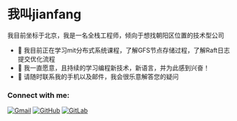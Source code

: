 # 我叫jianfang

我目前坐标于北京，我是一名全栈工程师，倾向于想找朝阳区位置的技术型公司

- 🔭 我目前正在学习mit分布式系统课程，了解GFS节点存储过程，了解Raft日志提交优化流程
- 🌱 我一直愿意，且持续的学习编程新技术，新语言，并为此感到兴奋！
- 💬 请随时联系我的手机以及邮件，我会很乐意解答您的疑问

### Connect with me:

[![Gmail](https://img.shields.io/badge/-Gmail-D14836?style=for-the-badge&logo=gmail&logoColor=white)](mailto:jianfang1025@gmail.com)
[![GitHub](https://img.shields.io/badge/-GitHub-181717?style=for-the-badge&logo=github&logoColor=white)]((https://github.com/yikun1025))
[![GitLab](https://img.shields.io/badge/GitLab-330F63?style=for-the-badge&logo=gitlab&logoColor=white)](https://github.com/yikun1025)
